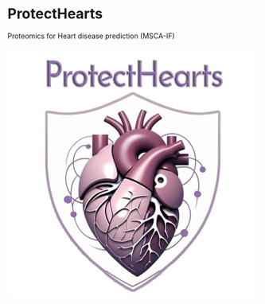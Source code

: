 # ProtectHearts
Proteomics for Heart disease prediction (MSCA-IF)

![Project Logo](/ProtectHearts.png)
